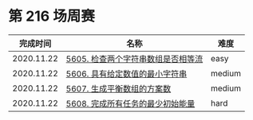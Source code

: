 # 第 216 场周赛

**完成时间**|**名称**|**难度**
------------|--------|------------
2020.11.22|[5605. 检查两个字符串数组是否相等流](./5605.%20检查两个字符串数组是否相等流)|easy
2020.11.22|[5606. 具有给定数值的最小字符串](./5606.%20具有给定数值的最小字符串)|medium
2020.11.22|[5607. 生成平衡数组的方案数](./5607.%20生成平衡数组的方案数)|medium
2020.11.22|[5608. 完成所有任务的最少初始能量](./5608.%20完成所有任务的最少初始能量)|hard
